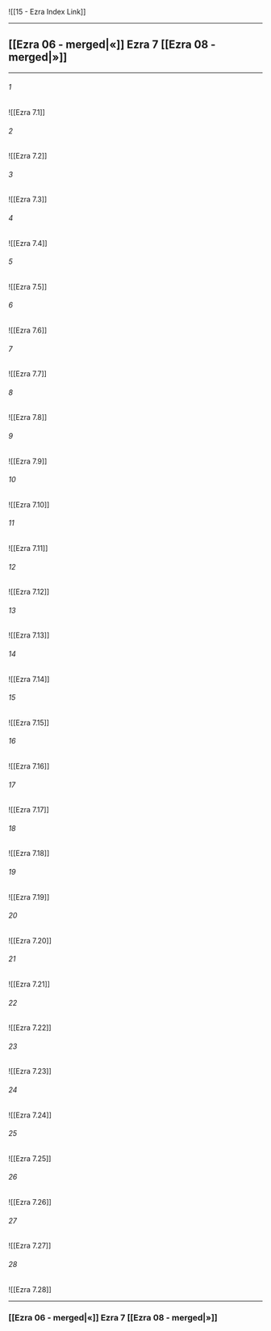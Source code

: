 ![[15 - Ezra Index Link]]

---
##  [[Ezra 06 - merged|«]] Ezra 7 [[Ezra 08 - merged|»]]

---

###### 1
![[Ezra 7.1]] 

###### 2
![[Ezra 7.2]] 

###### 3
![[Ezra 7.3]] 

###### 4
![[Ezra 7.4]]

###### 5 
![[Ezra 7.5]] 

###### 6
![[Ezra 7.6]] 

###### 7
![[Ezra 7.7]] 

###### 8
![[Ezra 7.8]] 

###### 9
![[Ezra 7.9]] 

###### 10
![[Ezra 7.10]] 

###### 11
![[Ezra 7.11]] 

###### 12
![[Ezra 7.12]]

###### 13
![[Ezra 7.13]] 

###### 14
![[Ezra 7.14]] 

###### 15
![[Ezra 7.15]]

###### 16
![[Ezra 7.16]] 

###### 17
![[Ezra 7.17]]

###### 18
![[Ezra 7.18]] 

###### 19
![[Ezra 7.19]] 

###### 20
![[Ezra 7.20]]

###### 21
![[Ezra 7.21]] 

###### 22
![[Ezra 7.22]] 

###### 23
![[Ezra 7.23]]

###### 24
![[Ezra 7.24]] 

###### 25
![[Ezra 7.25]]

###### 26
![[Ezra 7.26]] 

###### 27
![[Ezra 7.27]] 

###### 28
![[Ezra 7.28]]


---
###  [[Ezra 06 - merged|«]] Ezra 7 [[Ezra 08 - merged|»]]